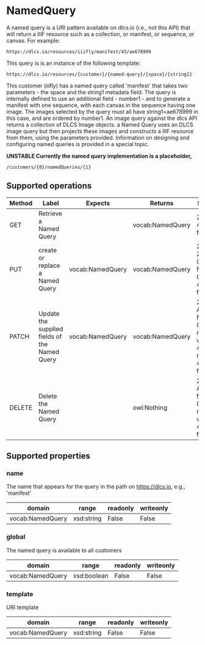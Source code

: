 
# NamedQuery

A named query is a URI pattern available on dlcs.io (i.e., not this API) that will return a IIIF resource such as a collection, or manifest, or sequence, or canvas. For example:

```
https://dlcs.io/resources/iiifly/manifest/43/ae678999
```

This query is is an instance of the following template:

```
https://dlcs.io/resources/{customer}/{named-query}/{space}/{string1}
```

This customer (iiifly) has a named query called 'manifest' that takes two parameters - the space and the string1 metadata field. The query is internally defined to use an additional field - number1 -  and to generate a manifest with one sequence, with each canvas in the sequence having one image. The images selected by the query must all have string1=ae678999 in this case, and are ordered by number1.  An image query against the dlcs API returns a collection of DLCS Image objects. a Named Query uses an DLCS image query but then projects these images and  constructs a IIIF resource from them, using the parameters provided. Information on designing and configuring named queries is provided in a special topic.

**UNSTABLE Currently the named query implementation is a placeholder,**


```
/customers/{0}/namedQueries/{1}
```


## Supported operations


|Method|Label|Expects|Returns|Statuses|
|--|--|--|--|--|
|GET|Retrieve a Named Query| |vocab:NamedQuery|200 OK, 404 Not found|
|PUT|create or replace a Named Query|vocab:NamedQuery|vocab:NamedQuery|200 OK, 201 Created Named Query, 404 Not found|
|PATCH|Update the supplied fields of the Named Query|vocab:NamedQuery|vocab:NamedQuery|205 Accepted Named Query, reset view, 400 Bad request, 404 Not found|
|DELETE|Delete the Named Query| |owl:Nothing|205 Accepted Named Query, reset view, 404 Not found|


## Supported properties


### name

The name that appears for the query in the path on https://dlcs.io, e.g., 'manifest'


|domain|range|readonly|writeonly|
|--|--|--|--|
|vocab:NamedQuery|xsd:string|False|False|


### global

The named query is available to all customers


|domain|range|readonly|writeonly|
|--|--|--|--|
|vocab:NamedQuery|xsd:boolean|False|False|


### template

URI template


|domain|range|readonly|writeonly|
|--|--|--|--|
|vocab:NamedQuery|xsd:string|False|False|

